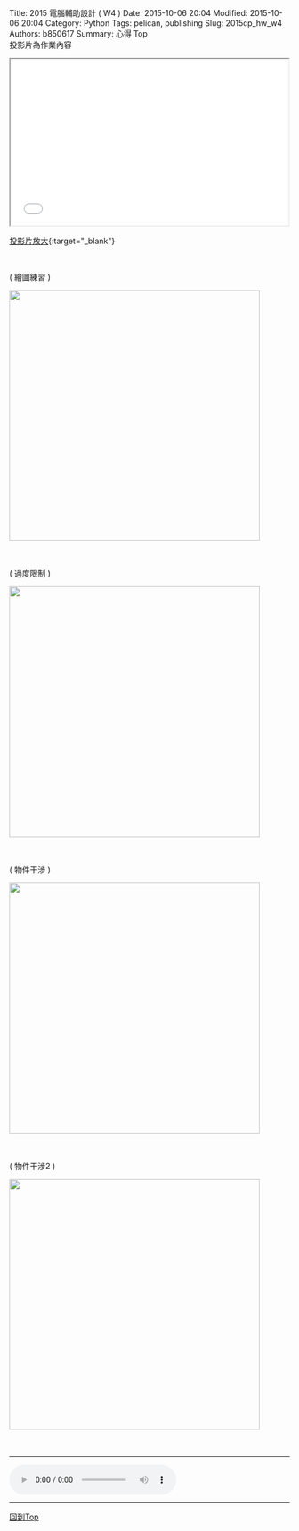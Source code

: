 Title: 2015 電腦輔助設計 ( W4 )
Date: 2015-10-06 20:04
Modified: 2015-10-06 20:04
Category: Python
Tags: pelican, publishing
Slug: 2015cp_hw_w4
Authors: b850617
Summary: 心得
<a name="Top">Top</a>
<br>
投影片為作業內容

<iframe src="simplest2.html" width="500" height="300"></iframe>

[投影片放大](simplest2.html){:target="_blank"}

<br>
<p>( 繪圖練習 )</p>
<img src="https://copy.com/EH2DIsAmdDUteTqJ"width="450"height="450">
<br>
<br>
<br>
<p>( 過度限制 )</p>
<img src="https://copy.com/GkeHyseguVCF0Zdq"width="450"height="450">
<br>
<br>
<br>
<p>( 物件干涉 )</p>
<img src="https://copy.com/AjrFbbyeSSU9uJ67"width="450"height="450">
<br>
<br>
<br>
<p>( 物件干涉2 )</p>
<img src="https://copy.com/1FPN0FUFhIUm9EDk"width="450"height="450">
<br>
<br>
<br>
<hr>
<html>
<head>
<title>宮崎駿-久石讓_音樂集</title>
</head>
<body>
    <audio controls autoplay>
        <source src="https://copy.com/s2iQiqdBVkOkAels">
    </audio>
</body>
</html>
<hr>
<a href="#Top">回到Top</a>
